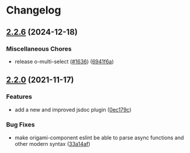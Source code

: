 # Changelog

## [2.2.6](https://github.com/Financial-Times/origami/compare/eslint-config-origami-component-v2.2.0...eslint-config-origami-component-v2.2.6) (2024-12-18)


### Miscellaneous Chores

* release o-multi-select ([#1636](https://github.com/Financial-Times/origami/issues/1636)) ([6941f6a](https://github.com/Financial-Times/origami/commit/6941f6a832d6e35f099a679659c3acbc49e54999))

## [2.2.0](https://www.github.com/Financial-Times/origami/compare/eslint-config-origami-component-v2.1.1...eslint-config-origami-component-v2.2.0) (2021-11-17)


### Features

* add a new and improved jsdoc plugin ([0ec179c](https://www.github.com/Financial-Times/origami/commit/0ec179c33203f0bfd08897640b5403e2570865be))


### Bug Fixes

* make origami-component eslint be able to parse async functions and other modern syntax ([33a14af](https://www.github.com/Financial-Times/origami/commit/33a14af86c49d2df72566bddf42319c2277b7e12))
